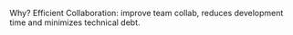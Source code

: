Why? 
	Efficient Collaboration: improve team collab, reduces development time and minimizes technical debt.

